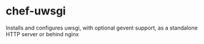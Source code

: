 chef-uwsgi
==========

Installs and configures uwsgi, with optional gevent support, as a standalone HTTP server or behind nginx